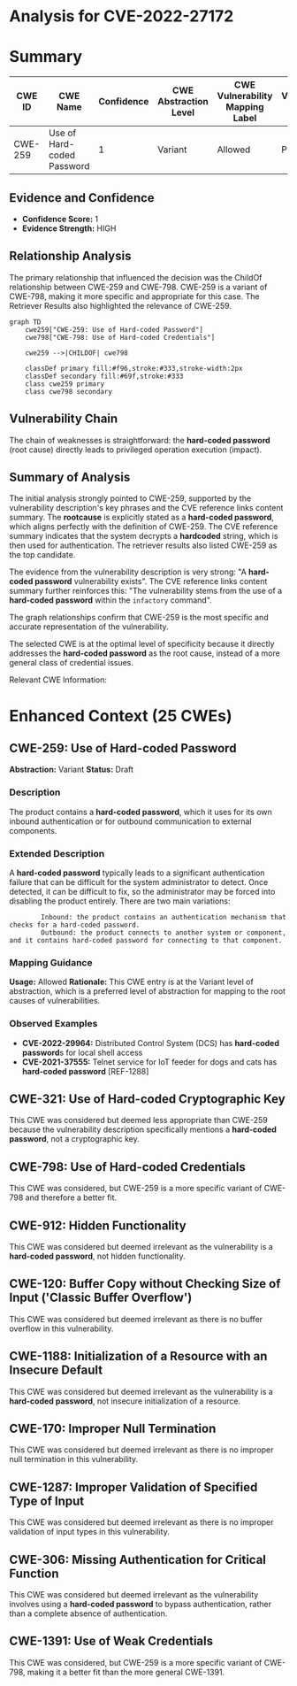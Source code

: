 # Analysis for CVE-2022-27172

# Summary
| CWE ID | CWE Name | Confidence | CWE Abstraction Level | CWE Vulnerability Mapping Label | CWE-Vulnerability Mapping Notes |
|---|---|---|---|---|---|
| CWE-259 | Use of Hard-coded Password | 1 | Variant | Allowed | Primary CWE |

## Evidence and Confidence

*   **Confidence Score:** 1
*   **Evidence Strength:** HIGH

## Relationship Analysis
The primary relationship that influenced the decision was the ChildOf relationship between CWE-259 and CWE-798. CWE-259 is a variant of CWE-798, making it more specific and appropriate for this case. The Retriever Results also highlighted the relevance of CWE-259.

```mermaid
graph TD
    cwe259["CWE-259: Use of Hard-coded Password"]
    cwe798["CWE-798: Use of Hard-coded Credentials"]
    
    cwe259 -->|CHILDOF| cwe798
    
    classDef primary fill:#f96,stroke:#333,stroke-width:2px
    classDef secondary fill:#69f,stroke:#333
    class cwe259 primary
    class cwe798 secondary
```

## Vulnerability Chain
The chain of weaknesses is straightforward: the **hard-coded password** (root cause) directly leads to privileged operation execution (impact).

## Summary of Analysis
The initial analysis strongly pointed to CWE-259, supported by the vulnerability description's key phrases and the CVE reference links content summary. The **rootcause** is explicitly stated as a **hard-coded password**, which aligns perfectly with the definition of CWE-259. The CVE reference summary indicates that the system decrypts a **hardcoded** string, which is then used for authentication. The retriever results also listed CWE-259 as the top candidate.

The evidence from the vulnerability description is very strong: "A **hard-coded password** vulnerability exists". The CVE reference links content summary further reinforces this: "The vulnerability stems from the use of a **hard-coded password** within the `infactory` command".

The graph relationships confirm that CWE-259 is the most specific and accurate representation of the vulnerability.

The selected CWE is at the optimal level of specificity because it directly addresses the **hard-coded password** as the root cause, instead of a more general class of credential issues.

Relevant CWE Information:

# Enhanced Context (25 CWEs)

## CWE-259: Use of Hard-coded Password
**Abstraction:** Variant
**Status:** Draft

### Description
The product contains a **hard-coded password**, which it uses for its own inbound authentication or for outbound communication to external components.

### Extended Description


A **hard-coded password** typically leads to a significant authentication failure that can be difficult for the system administrator to detect. Once detected, it can be difficult to fix, so the administrator may be forced into disabling the product entirely. There are two main variations:

```
		Inbound: the product contains an authentication mechanism that checks for a hard-coded password.
		Outbound: the product connects to another system or component, and it contains hard-coded password for connecting to that component.
```

### Mapping Guidance
**Usage:** Allowed
**Rationale:** This CWE entry is at the Variant level of abstraction, which is a preferred level of abstraction for mapping to the root causes of vulnerabilities.

### Observed Examples
- **CVE-2022-29964:** Distributed Control System (DCS) has **hard-coded password**s for local shell access
- **CVE-2021-37555:** Telnet service for IoT feeder for dogs and cats has **hard-coded password** [REF-1288]

## CWE-321: Use of Hard-coded Cryptographic Key
This CWE was considered but deemed less appropriate than CWE-259 because the vulnerability description specifically mentions a **hard-coded password**, not a cryptographic key.

## CWE-798: Use of Hard-coded Credentials
This CWE was considered, but CWE-259 is a more specific variant of CWE-798 and therefore a better fit.

## CWE-912: Hidden Functionality
This CWE was considered but deemed irrelevant as the vulnerability is a **hard-coded password**, not hidden functionality.

## CWE-120: Buffer Copy without Checking Size of Input ('Classic Buffer Overflow')
This CWE was considered but deemed irrelevant as there is no buffer overflow in this vulnerability.

## CWE-1188: Initialization of a Resource with an Insecure Default
This CWE was considered but deemed irrelevant as the vulnerability is a **hard-coded password**, not insecure initialization of a resource.

## CWE-170: Improper Null Termination
This CWE was considered but deemed irrelevant as there is no improper null termination in this vulnerability.

## CWE-1287: Improper Validation of Specified Type of Input
This CWE was considered but deemed irrelevant as there is no improper validation of input types in this vulnerability.

## CWE-306: Missing Authentication for Critical Function
This CWE was considered but deemed irrelevant as the vulnerability involves using a **hard-coded password** to bypass authentication, rather than a complete absence of authentication.

## CWE-1391: Use of Weak Credentials
This CWE was considered, but CWE-259 is a more specific variant of CWE-798, making it a better fit than the more general CWE-1391.